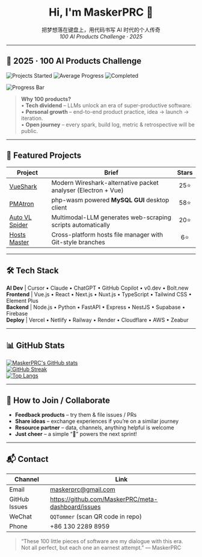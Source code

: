 <!-- 个人主页 README -->

<h1 align="center">Hi, I'm MaskerPRC 👋</h1>
<p align="center">
  把梦想落在键盘上，用代码书写 AI 时代的个人传奇  
  <br/>
  <em>100 AI Products Challenge · 2025</em>
</p>

---

## 🚀 2025 · 100 AI Products Challenge

<p>
  <img src="https://img.shields.io/badge/Projects%20Started-25-blue?style=for-the-badge" alt="Projects Started"/>
  <img src="https://img.shields.io/badge/Avg%20Progress-71%25-yellow?style=for-the-badge" alt="Average Progress"/>
  <img src="https://img.shields.io/badge/Completed-4-green?style=for-the-badge" alt="Completed"/>
</p>

<p>
  <img src="https://progress-bar.dev/4/?scale=100&suffix=%20completed&width=300&color=bababa&title=Challenge%20Progress" alt="Progress Bar"/>
</p>

> **Why 100 products?**  
> • **Tech dividend** – LLMs unlock an era of super-productive software.  
> • **Personal growth** – end-to-end product practice, idea → launch → iteration.  
> • **Open journey** – every spark, build log, metric & retrospective will be public.

---

## 📌 Featured Projects

| Project | Brief | Stars |
| ------- | ----- | :---: |
| [VueShark](https://github.com/MaskerPRC/vueshark) | Modern Wireshark-alternative packet analyser (Electron + Vue) | 25⭐ |
| [PMAtron](https://github.com/MaskerPRC/pmatron) | php-wasm powered **MySQL GUI** desktop client | 58⭐ |
| [Auto VL Spider](https://github.com/MaskerPRC/auto-vl-spider) | Multimodal-LLM generates web-scraping scripts automatically | 20⭐ |
| [Hosts Master](https://github.com/MaskerPRC/hosts-master) | Cross-platform hosts file manager with Git-style branches | 6⭐ |

---

## 🛠️ Tech Stack

**AI Dev** | Cursor • Claude • ChatGPT • GitHub Copilot • v0.dev • Bolt.new  
**Frontend** | Vue.js • React • Next.js • Nuxt.js • TypeScript • Tailwind CSS • Element Plus  
**Backend** | Node.js • Python • FastAPI • Express • NestJS • Supabase • Firebase  
**Deploy** | Vercel • Netlify • Railway • Render • Cloudflare • AWS • Zeabur  

---

## 📊 GitHub Stats

[![MaskerPRC's GitHub stats](https://github-readme-stats.vercel.app/api?username=MaskerPRC&show_icons=true&include_all_commits=true&count_private=true)](https://github.com/anuraghazra/github-readme-stats)  
[![GitHub Streak](https://github-readme-streak-stats.herokuapp.com?user=MaskerPRC)](https://git.io/streak-stats)  
[![Top Langs](https://github-readme-stats.vercel.app/api/top-langs/?username=MaskerPRC&layout=compact)](https://github.com/anuraghazra/github-readme-stats)

---

## 🤝 How to Join / Collaborate

* **Feedback products** – try them & file issues / PRs  
* **Share ideas** – exchange experiences if you’re on a similar journey  
* **Resource partner** – data, channels, anything helpful is welcome  
* **Just cheer** – a simple “🔋” powers the next sprint!

---

## 📬 Contact

| Channel | Link |
| ------- | ---- |
| Email | <maskerprc@gmail.com> |
| GitHub Issues | <https://github.com/MaskerPRC/meta-dashboard/issues> |
| WeChat | `QQTommer` (scan QR code in repo) |
| Phone | +86 130 2289 8959 |

> “These 100 little pieces of software are my dialogue with this era.  
> Not all perfect, but each one an earnest attempt.” — MaskerPRC

